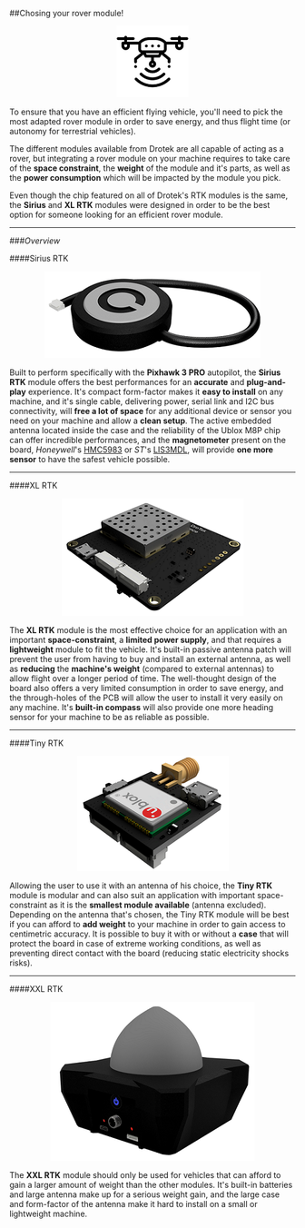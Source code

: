 ##Chosing your rover module!


<p align="center">
  <img src="./images/icorover.png?raw=true" alt="Ico rover"/>
</p>


To ensure that you have an efficient flying vehicle, you'll need to pick the most adapted rover module in order to save energy, and thus flight time (or autonomy for terrestrial vehicles).

The different modules available from Drotek are all capable of acting as a rover, but integrating a rover module on your machine requires to take care of the **space constraint**, the **weight** of the module and it's parts, as well as the **power consumption** which will be impacted by the module you pick.

Even though the chip featured on all of Drotek's RTK modules is the same, the **Sirius** and **XL RTK** modules were designed in order to be the best option for someone looking for an efficient rover module.


-----


###_Overview_

####Sirius RTK

<p align="center">
  <img src="./images/sirius3D.png?raw=true" alt="Sirius RTK"/>
</p>

Built to perform specifically with the **Pixhawk 3 PRO** autopilot, the **Sirius RTK** module offers the best performances for an **accurate** and **plug-and-play** experience. It's compact form-factor makes it **easy to install** on any machine, and it's single cable, delivering power, serial link and I2C bus connectivity, will **free a lot of space** for any additional device or sensor you need on your machine and allow a **clean setup**. The active embedded antenna located inside the case and the reliability of the Ublox M8P chip can offer incredible performances, and the **magnetometer** present on the board, _Honeywell_'s [HMC5983](https://aerocontent.honeywell.com/aero/common/documents/myaerospacecatalog-documents/Defense_Brochures-documents/HMC5983_3_Axis_Compass_IC.pdf) or _ST_'s [LIS3MDL](http://www.st.com/en/mems-and-sensors/lis3mdl.html), will provide **one more sensor** to have the safest vehicle possible. 


-----


####XL RTK

<p align="center">
  <img src="./images/xl3D.png?raw=true" alt="XL RTK"/>
</p>

The **XL RTK** module is the most effective choice for an application with an important **space-constraint**, a **limited power supply**, and that requires a **lightweight** module to fit the vehicle. It's built-in passive antenna patch will prevent the user from having to buy and install an external antenna, as well as **reducing** the **machine's weight** (compared to external antennas) to allow flight over a longer period of time. The well-thought design of the board also offers a very limited consumption in order to save energy, and the through-holes of the PCB will allow the user to install it very easily on any machine. It's **built-in compass** will also provide one more heading sensor for your machine to be as reliable as possible.


-----


####Tiny RTK

<p align="center">
  <img src="./images/tiny3D.png?raw=true" alt="Tiny RTK"/>
</p>

Allowing the user to use it with an antenna of his choice, the **Tiny RTK** module is modular and can also suit an application with important space-constraint as it is the **smallest module available** (antenna excluded). Depending on the antenna that's chosen, the Tiny RTK module will be best if you can afford to **add weight** to your machine in order to gain access to centimetric accuracy. It is possible to buy it with or without a **case** that will protect the board in case of extreme working conditions, as well as preventing direct contact with the board (reducing static electricity shocks risks).


-----


####XXL RTK

<p align="center">
  <img src="./images/xxl3D.png?raw=true" alt="XXL RTK"/>
</p>

The **XXL RTK** module should only be used for vehicles that can afford to gain a larger amount of weight than the other modules. It's built-in batteries and large antenna make up for a serious weight gain, and the large case and form-factor of the antenna make it hard to install on a small or lightweight machine.

